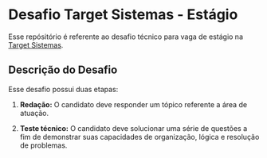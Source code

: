 # Desafio Target Sistemas - Estágio

Esse repósitório é referente ao desafio técnico para vaga de estágio na [Target Sistemas](https://targetsistemas.com.br).

## Descrição do Desafio

Esse desafio possui duas etapas:

1. **Redação:** O candidato deve responder um tópico referente a área de atuação.

2. **Teste técnico:** O candidato deve solucionar uma série de questões a fim de demonstrar suas capacidades de organização, lógica e resolução de problemas.
